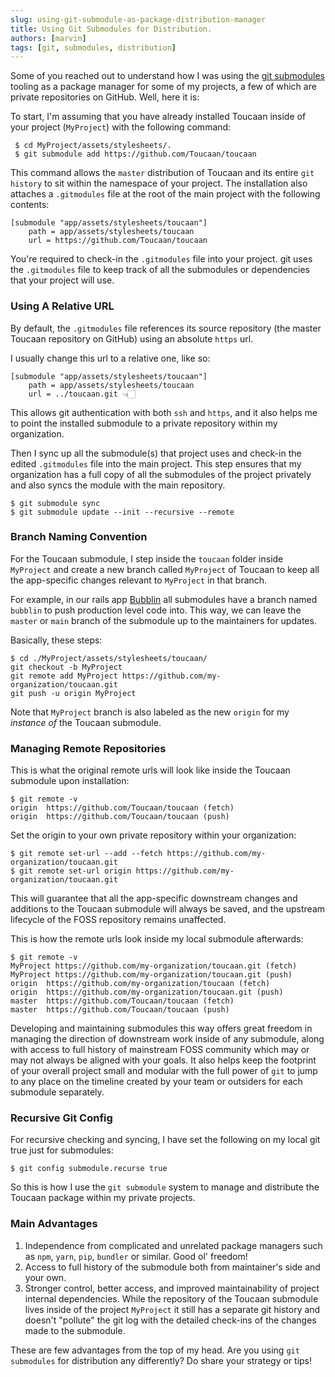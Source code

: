 ```yaml
---
slug: using-git-submodule-as-package-distribution-manager
title: Using Git Submodules for Distribution.
authors: [marvin]
tags: [git, submodules, distribution]
---
```


Some of you reached out to understand how I was using the [git submodules](https://git-scm.com/book/en/v2/Git-Tools-Submodules) tooling as a package manager for some of my projects, a few of which are private repositories on GitHub. Well, here it is:

To start, I'm assuming that you have already installed Toucaan inside of your project (`MyProject`) with the following command:

```git
 $ cd MyProject/assets/stylesheets/.
 $ git submodule add https://github.com/Toucaan/toucaan
```

<!--truncate-->

This command allows the `master` distribution of Toucaan and its entire `git history` to sit within the namespace of your project. The installation also attaches a `.gitmodules` file at the root of the main project with the following contents:

```.gitmodules
[submodule "app/assets/stylesheets/toucaan"]
	path = app/assets/stylesheets/toucaan
	url = https://github.com/Toucaan/toucaan
```

You're required to check-in the `.gitmodules` file into your project. git uses the `.gitmodules` file to keep track of all the submodules or dependencies that your project will use.

### Using A Relative URL

By default, the `.gitmodules` file references its source repository (the master Toucaan repository on GitHub) using an absolute `https` url. 

I usually change this url to a relative one, like so:
```
[submodule "app/assets/stylesheets/toucaan"]
	path = app/assets/stylesheets/toucaan
	url = ../toucaan.git 👈🏻
```

This allows git authentication with both `ssh` and `https`, and it also helps me to point the installed submodule to a private repository within my organization.

Then I sync up all the submodule(s) that project uses and check-in the edited `.gitmodules` file into the main project. This step ensures that my organization has a full copy of all the submodules of the project privately and also syncs the module with the main repository. 

```git
$ git submodule sync
$ git submodule update --init --recursive --remote
```

### Branch Naming Convention

For the Toucaan submodule, I step inside the `toucaan` folder inside `MyProject` and create a new branch called `MyProject` of Toucaan to keep all the app-specific changes relevant to `MyProject` in that branch. 

For example, in our rails app [Bubblin](https://bubblin.io) all submodules have a branch named `bubblin` to push production level code into. This way, we can leave the `master` or `main` branch of the submodule up to the maintainers for updates. 

Basically, these steps:

```git
$ cd ./MyProject/assets/stylesheets/toucaan/
git checkout -b MyProject
git remote add MyProject https://github.com/my-organization/toucaan.git 
git push -u origin MyProject
```

Note that `MyProject` branch is also labeled as the new `origin` for my _instance of_ the Toucaan submodule. 

### Managing Remote Repositories

This is what the original remote urls will look like inside the Toucaan submodule upon installation:

```git
$ git remote -v
origin	https://github.com/Toucaan/toucaan (fetch)
origin	https://github.com/Toucaan/toucaan (push)
```

Set the origin to your own private repository within your organization:

```git
$ git remote set-url --add --fetch https://github.com/my-organization/toucaan.git
$ git remote set-url origin https://github.com/my-organization/toucaan.git
```

This will guarantee that all the app-specific downstream changes and additions to the Toucaan submodule will always be saved, and the upstream lifecycle of the FOSS repository remains unaffected. 

This is how the remote urls look inside my local submodule afterwards:

```
$ git remote -v
MyProject https://github.com/my-organization/toucaan.git (fetch)
MyProject https://github.com/my-organization/toucaan.git (push)
origin	https://github.com/my-organization/toucaan (fetch)
origin	https://github.com/my-organization/toucaan.git (push)
master	https://github.com/Toucaan/toucaan (fetch)
master	https://github.com/Toucaan/toucaan (push)
```

Developing and maintaining submodules this way offers great freedom in managing the direction of downstream work inside of any submodule, along with access to full history of mainstream FOSS community which may or may not always be aligned with your goals. It also helps keep the footprint of your overall project small and modular with the full power of `git` to jump to any place on the timeline created by your team or outsiders for each submodule separately.

### Recursive Git Config 

For recursive checking and syncing, I have set the following on my local git true just for submodules:

```git
$ git config submodule.recurse true
```

So this is how I use the `git submodule` system to manage and distribute the Toucaan package within my private projects.

### Main Advantages

1. Independence from complicated and unrelated package managers such as `npm`, `yarn`, `pip`, `bundler` or similar. Good ol' freedom!
2. Access to full history of the submodule both from maintainer's side and your own.
3. Stronger control, better access, and improved maintainability of project internal dependencies. While the repository of the Toucaan submodule lives inside of the project `MyProject` it still has a separate git history and doesn't "pollute" the git log with the detailed check-ins of the changes made to the submodule. 

These are few advantages from the top of my head. Are you using `git submodules` for distribution any differently? Do share your strategy or tips!


